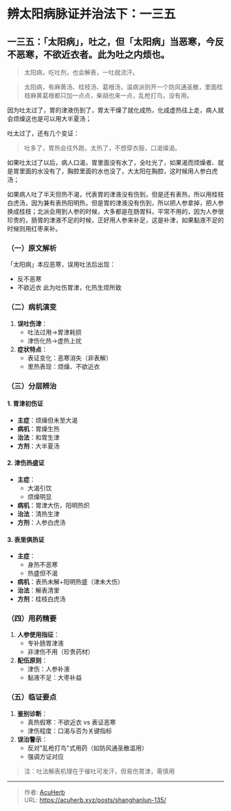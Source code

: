 # 辨太阳病脉证并治法下：一三五


## 一三五：「太阳病」，吐之，但「太阳病」当恶寒，今反不恶寒，不欲近衣者。此为吐之内烦也。

<!--more-->

> 太阳病，吃吐剂，也会解表，一吐就流汗。

> 太阳病，有麻黄汤、桂枝汤、葛根汤，温病派则开一个防风通圣散，里面桂枝麻黄葛根都只加一点点，柴胡也来一点，乱枪打鸟，没有用。

因为吐太过了，胃的津液伤到了，胃太干燥了就化成热，化成虚热往上走，病人就会烦燥这也是可以用大半夏汤；

吐太过了，还有几个变证：

> 吐多了，胃热会往外跑，太热了，不想穿衣服，口渴燥渴。

如果吐太过了以后，病人口渴，胃里面没有水了，全吐光了，如果渴而烦燥者、就是胃里面的水没有了，胸腔里面的水也没了，大太阳在胸腔，这时候用人参白虎汤；

如果病人吐了半天但热不渴，代表胃的津液没有伤到，但是还有表热，所以用桂枝白虎汤，因为兼有表热阳明热，但是胃的津液没有伤到，所以把人参拿掉，把人参换成桂枝；北派会用到人参的时候，大多都是在肠胃科，平常不用的，因为人参很珍贵的，肠胃的津液不足的时候，正好用人参来补足，这是补津，如果黏液不足的时候则用红枣来补。

### （一）原文解析
「太阳病」本应恶寒，误用吐法后出现：
- 反不恶寒
- 不欲近衣
此为吐伤胃津，化热生烦所致

### （二）病机演变
1. **误吐伤津**：
   - 吐法过用→胃津耗损
   - 津伤化热→虚热上扰
2. **症状特点**：
   - 表证变化：恶寒消失（非表解）
   - 里热表现：烦燥、不欲近衣

### （三）分层辨治

#### 1. 胃津初伤证
- **主症**：烦燥但未至大渴
- **病机**：胃燥生热
- **治法**：和胃生津
- **方剂**：大半夏汤

#### 2. 津伤热盛证
- **主症**：
  - 大渴引饮
  - 烦燥明显
- **病机**：胃津大伤，阳明热炽
- **治法**：清热生津
- **方剂**：人参白虎汤

#### 3. 表里俱热证
- **主症**：
  - 身热不恶寒
  - 热盛但不渴
- **病机**：表热未解+阳明热盛（津未大伤）
- **治法**：解表清里
- **方剂**：桂枝白虎汤

### （四）用药精要
1. **人参使用指征**：
   - 专补肠胃津液
   - 非津伤不用（珍贵药材）
2. **配伍原则**：
   - 津伤：人参补液
   - 黏液不足：大枣补益

### （五）临证要点
1. **鉴别诊断**：
   - 真热假寒：不欲近衣 vs 表证恶寒
   - 津伤程度：口渴与否为关键指标
2. **误治警示**：
   - 反对"乱枪打鸟"式用药（如防风通圣散滥用）
   - 强调方证对应

> 注：吐法解表机理在于催吐可发汗，但易伤胃津，需慎用

---

> 作者: [AcuHerb](https://acuherb.xyz)  
> URL: https://acuherb.xyz/posts/shanghanlun-135/  

